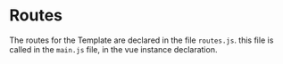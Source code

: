 # Routes

The routes for the Template are declared in the file `routes.js`. this file is called in the `main.js` file, in the vue instance declaration.

